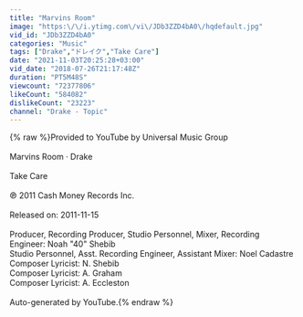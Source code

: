 ```yaml
---
title: "Marvins Room"
image: "https:\/\/i.ytimg.com\/vi\/JDb3ZZD4bA0\/hqdefault.jpg"
vid_id: "JDb3ZZD4bA0"
categories: "Music"
tags: ["Drake","ドレイク","Take Care"]
date: "2021-11-03T20:25:28+03:00"
vid_date: "2018-07-26T21:17:48Z"
duration: "PT5M48S"
viewcount: "72377806"
likeCount: "584082"
dislikeCount: "23223"
channel: "Drake - Topic"
---
```

{% raw %}Provided to YouTube by Universal Music Group<br /><br />Marvins Room · Drake<br /><br />Take Care<br /><br />℗ 2011 Cash Money Records Inc.<br /><br />Released on: 2011-11-15<br /><br />Producer, Recording  Producer, Studio  Personnel, Mixer, Recording  Engineer: Noah &quot;40&quot; Shebib<br />Studio  Personnel, Asst.  Recording  Engineer, Assistant  Mixer: Noel Cadastre<br />Composer  Lyricist: N. Shebib<br />Composer  Lyricist: A. Graham<br />Composer  Lyricist: A. Eccleston<br /><br />Auto-generated by YouTube.{% endraw %}

